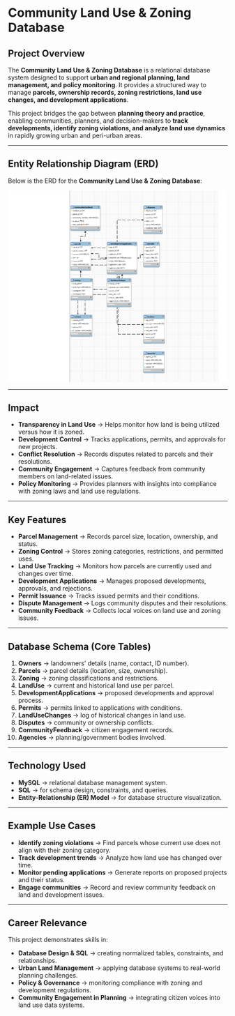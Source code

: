# Community Land Use & Zoning Database  

## Project Overview  
The **Community Land Use & Zoning Database** is a relational database system designed to support **urban and regional planning, land management, and policy monitoring**. It provides a structured way to manage **parcels, ownership records, zoning restrictions, land use changes, and development applications**.  

This project bridges the gap between **planning theory and practice**, enabling communities, planners, and decision-makers to **track developments, identify zoning violations, and analyze land use dynamics** in rapidly growing urban and peri-urban areas.  

---
## Entity Relationship Diagram (ERD)

Below is the ERD for the **Community Land Use & Zoning Database**:

![Community Land Use ERD](landuse_zoning_database.png)

---
## Impact  
- **Transparency in Land Use** → Helps monitor how land is being utilized versus how it is zoned.  
- **Development Control** → Tracks applications, permits, and approvals for new projects.  
- **Conflict Resolution** → Records disputes related to parcels and their resolutions.  
- **Community Engagement** → Captures feedback from community members on land-related issues.  
- **Policy Monitoring** → Provides planners with insights into compliance with zoning laws and land use regulations.  

---

## Key Features  
- **Parcel Management** → Records parcel size, location, ownership, and status.  
- **Zoning Control** → Stores zoning categories, restrictions, and permitted uses.  
- **Land Use Tracking** → Monitors how parcels are currently used and changes over time.  
- **Development Applications** → Manages proposed developments, approvals, and rejections.  
- **Permit Issuance** → Tracks issued permits and their conditions.  
- **Dispute Management** → Logs community disputes and their resolutions.  
- **Community Feedback** → Collects local voices on land use and zoning issues.  

---

## Database Schema (Core Tables)  
1. **Owners** → landowners’ details (name, contact, ID number).  
2. **Parcels** → parcel details (location, size, ownership).  
3. **Zoning** → zoning classifications and restrictions.  
4. **LandUse** → current and historical land use per parcel.  
5. **DevelopmentApplications** → proposed developments and approval process.  
6. **Permits** → permits linked to applications with conditions.  
7. **LandUseChanges** → log of historical changes in land use.  
8. **Disputes** → community or ownership conflicts.  
9. **CommunityFeedback** → citizen engagement records.  
10. **Agencies** → planning/government bodies involved.  

---

## Technology Used  
- **MySQL** → relational database management system.  
- **SQL** → for schema design, constraints, and queries.  
- **Entity-Relationship (ER) Model** → for database structure visualization.  

---

## Example Use Cases  
- **Identify zoning violations** → Find parcels whose current use does not align with their zoning category.  
- **Track development trends** → Analyze how land use has changed over time.  
- **Monitor pending applications** → Generate reports on proposed projects and their status.  
- **Engage communities** → Record and review community feedback on land and development issues.  

---

## Career Relevance  
This project demonstrates skills in:  
- **Database Design & SQL** → creating normalized tables, constraints, and relationships.  
- **Urban Land Management** → applying database systems to real-world planning challenges.  
- **Policy & Governance** → monitoring compliance with zoning and development regulations.  
- **Community Engagement in Planning** → integrating citizen voices into land use data systems.  


